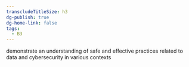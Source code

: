 ```yaml
---
transcludeTitleSize: h3
dg-publish: true
dg-home-link: false
tags:
  - B3
---
```

demonstrate an understanding of safe and effective practices related to data and cybersecurity in various contexts